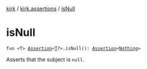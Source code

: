 [kirk](../index.md) / [kirk.assertions](index.md) / [isNull](./is-null.md)

# isNull

`fun <T> `[`Assertion`](../kirk.api/-assertion/index.md)`<`[`T`](is-null.md#T)`?>.isNull(): `[`Assertion`](../kirk.api/-assertion/index.md)`<`[`Nothing`](https://kotlinlang.org/api/latest/jvm/stdlib/kotlin/-nothing/index.html)`>`

Asserts that the subject is `null`.

